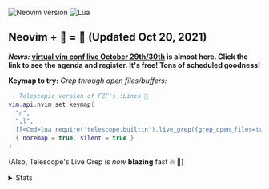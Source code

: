 ![Neovim version](https://img.shields.io/badge/Neovim-0.6.0-57A143?style=plastic&logo=neovim)
![Lua](https://img.shields.io/badge/lua-%232C2D72.svg?style=plastic&logo=lua&logoColor=white)
## Neovim + 🔭 = 💪 (Updated Oct 20, 2021)
**_News:_ [virtual vim conf live October 29th/30th](https://www.vimconf.live/) is almost here. Click the link to see the agenda and register. It's free! Tons of scheduled goodness!**


**Keymap to try:** _Grep through open files/buffers:_
```lua
-- Telescopic version of FZF's :Lines 🔭
vim.api.nvim_set_keymap(
  "n",
  ",l",
  [[<Cmd>lua require('telescope.builtin').live_grep({grep_open_files=true})<CR>]],
  { noremap = true, silent = true }
)
```
(Also, Telescope's Live Grep is _now_ **blazing** fast 🔥 🔭)
<details>
  <summary>Stats</summary>
  
![Metrics](https://github.com/joelpalmer/joelpalmer/blob/main/github-metrics.svg)
  
</details>


